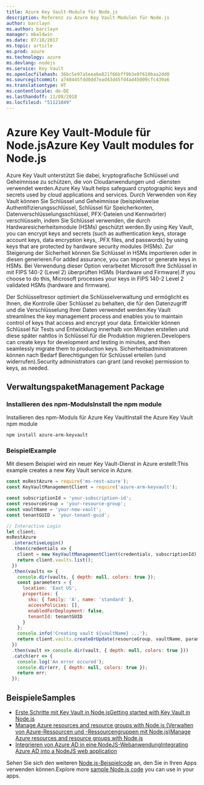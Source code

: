 ```yaml
---
title: Azure Key Vault-Module für Node.js
description: Referenz zu Azure Key Vault-Modulen für Node.js
author: barclayn
ms.author: barclayn
manager: mbaldwin
ms.date: 07/18/2017
ms.topic: article
ms.prod: azure
ms.technology: azure
ms.devlang: nodejs
ms.service: Key Vault
ms.openlocfilehash: 36bc5e97a5eea6e821f66bff9b3e8f610baa2dd0
ms.sourcegitcommit: a748445fdd0dd7ead43d45fd4ad45009cfc439a6
ms.translationtype: HT
ms.contentlocale: de-DE
ms.lasthandoff: 11/08/2018
ms.locfileid: "51121849"
---
```

# <a name="azure-key-vault-modules-for-nodejs"></a><span data-ttu-id="32f33-103">Azure Key Vault-Module für Node.js</span><span class="sxs-lookup"><span data-stu-id="32f33-103">Azure Key Vault modules for Node.js</span></span>

<span data-ttu-id="32f33-104">Azure Key Vault unterstützt Sie dabei, kryptografische Schlüssel und Geheimnisse zu schützen, die von Cloudanwendungen und -diensten verwendet werden.</span><span class="sxs-lookup"><span data-stu-id="32f33-104">Azure Key Vault helps safeguard cryptographic keys and secrets used by cloud applications and services.</span></span> <span data-ttu-id="32f33-105">Durch Verwenden von Key Vault können Sie Schlüssel und Geheimnisse (beispielsweise Authentifizierungsschlüssel, Schlüssel für Speicherkonten, Datenverschlüsselungsschlüssel, PFX-Dateien und Kennwörter) verschlüsseln, indem Sie Schlüssel verwenden, die durch Hardwaresicherheitsmodule (HSMs) geschützt werden.</span><span class="sxs-lookup"><span data-stu-id="32f33-105">By using Key Vault, you can encrypt keys and secrets (such as authentication keys, storage account keys, data encryption keys, .PFX files, and passwords) by using keys that are protected by hardware security modules (HSMs).</span></span> <span data-ttu-id="32f33-106">Zur Steigerung der Sicherheit können Sie Schlüssel in HSMs importieren oder in diesen generieren.</span><span class="sxs-lookup"><span data-stu-id="32f33-106">For added assurance, you can import or generate keys in HSMs.</span></span> <span data-ttu-id="32f33-107">Bei Verwendung dieser Option verarbeitet Microsoft Ihre Schlüssel in mit FIPS 140-2 (Level 2) überprüften HSMs (Hardware und Firmware).</span><span class="sxs-lookup"><span data-stu-id="32f33-107">If you choose to do this, Microsoft processes your keys in FIPS 140-2 Level 2 validated HSMs (hardware and firmware).</span></span>

<span data-ttu-id="32f33-108">Der Schlüsseltresor optimiert die Schlüsselverwaltung und ermöglicht es Ihnen, die Kontrolle über Schlüssel zu behalten, die für den Datenzugriff und die Verschlüsselung Ihrer Daten verwendet werden.</span><span class="sxs-lookup"><span data-stu-id="32f33-108">Key Vault streamlines the key management process and enables you to maintain control of keys that access and encrypt your data.</span></span> <span data-ttu-id="32f33-109">Entwickler können Schlüssel für Tests und Entwicklung innerhalb von Minuten erstellen und diese später nahtlos in Schlüssel für die Produktion migrieren.</span><span class="sxs-lookup"><span data-stu-id="32f33-109">Developers can create keys for development and testing in minutes, and then seamlessly migrate them to production keys.</span></span> <span data-ttu-id="32f33-110">Sicherheitsadministratoren können nach Bedarf Berechtigungen für Schlüssel erteilen (und widerrufen).</span><span class="sxs-lookup"><span data-stu-id="32f33-110">Security administrators can grant (and revoke) permission to keys, as needed.</span></span>

## <a name="management-package"></a><span data-ttu-id="32f33-111">Verwaltungspaket</span><span class="sxs-lookup"><span data-stu-id="32f33-111">Management Package</span></span>

### <a name="install-the-npm-module"></a><span data-ttu-id="32f33-112">Installieren des npm-Moduls</span><span class="sxs-lookup"><span data-stu-id="32f33-112">Install the npm module</span></span> 

<span data-ttu-id="32f33-113">Installieren des npm-Moduls für Azure Key Vault</span><span class="sxs-lookup"><span data-stu-id="32f33-113">Install the Azure Key Vault npm module</span></span>

```bash
npm install azure-arm-keyvault
```

### <a name="example"></a><span data-ttu-id="32f33-114">Beispiel</span><span class="sxs-lookup"><span data-stu-id="32f33-114">Example</span></span>

<span data-ttu-id="32f33-115">Mit diesem Beispiel wird ein neuer Key Vault-Dienst in Azure erstellt:</span><span class="sxs-lookup"><span data-stu-id="32f33-115">This example creates a new Key Vault service in Azure.</span></span>

```javascript
const msRestAzure = require('ms-rest-azure');
const KeyVaultManagementClient = require('azure-arm-keyvault');

const subscriptionId = 'your-subscription-id';
const resourceGroup = 'your-resource-group';
const vaultName = 'your-new-vault';
const tenantGUID = 'your-tenant-guid';

// Interactive Login
let client;
msRestAzure
  .interactiveLogin()
  .then(credentials => {
    client = new KeyVaultManagementClient(credentials, subscriptionId);
    return client.vaults.list();
  })
  .then(vaults => {
    console.dir(vaults, { depth: null, colors: true });
    const parameters = {
      location: 'East US',
      properties: {
        sku: { family: 'A', name: 'standard' },
        accessPolicies: [],
        enabledForDeployment: false,
        tenantId: tenantGUID
      }
    };
    console.info('Creating vault ${vaultName} ...');
    return client.vaults.createOrUpdate(resourceGroup, vaultName, parameters);
  })
  .then(vault => console.dir(vault, { depth: null, colors: true }))
  .catch(err => {
    console.log('An error occured');
    console.dir(err, { depth: null, colors: true });
    return err;
  });
```

## <a name="samples"></a><span data-ttu-id="32f33-116">Beispiele</span><span class="sxs-lookup"><span data-stu-id="32f33-116">Samples</span></span>

- [<span data-ttu-id="32f33-117">Erste Schritte mit Key Vault in Node.js</span><span class="sxs-lookup"><span data-stu-id="32f33-117">Getting started with Key Vault in Node.js</span></span>](https://azure.microsoft.com/resources/samples/key-vault-node-getting-started/)
- [<span data-ttu-id="32f33-118">Manage Azure resources and resource groups with Node.js (Verwalten von Azure-Ressourcen und -Ressourcengruppen mit Node.js)</span><span class="sxs-lookup"><span data-stu-id="32f33-118">Manage Azure resources and resource groups with Node.js</span></span>](https://azure.microsoft.com/resources/samples/resource-manager-node-resources-and-groups/) 
- [<span data-ttu-id="32f33-119">Integrieren von Azure AD in eine NodeJS-Webanwendung</span><span class="sxs-lookup"><span data-stu-id="32f33-119">Integrating Azure AD into a NodeJS web application</span></span>](https://azure.microsoft.com/resources/samples/active-directory-node-webapp-openidconnect/) 

<span data-ttu-id="32f33-120">Sehen Sie sich den weiteren [Node.js-Beispielcode](https://azure.microsoft.com/resources/samples/?platform=nodejs) an, den Sie in Ihren Apps verwenden können.</span><span class="sxs-lookup"><span data-stu-id="32f33-120">Explore more [sample Node.js code](https://azure.microsoft.com/resources/samples/?platform=nodejs) you can use in your apps.</span></span>
